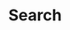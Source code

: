 # Search

<!-- https://pagefind.app/docs/ -->
<link href="/pagefind/pagefind-ui.css" rel="stylesheet">
<script src="/pagefind/pagefind-ui.js"></script>
<div id="search"></div>
<script>
  window.addEventListener("DOMContentLoaded", (event) => {
    new PagefindUI({
      element: "#search",
      showSubResults: true,
      autofocus: true,
      // Strip .html from URLs
      processResult: function (result) {
        const removeHTML = url => url.replaceAll(/\.html/g, "")
        result.url = removeHTML(result.url)
        if (result.sub_results)
          result.sub_results = result.sub_results.map(sub_result => {
            sub_result.url = removeHTML(sub_result.url)
            return sub_result
          })
        return result
      }
    });
  });
</script>
